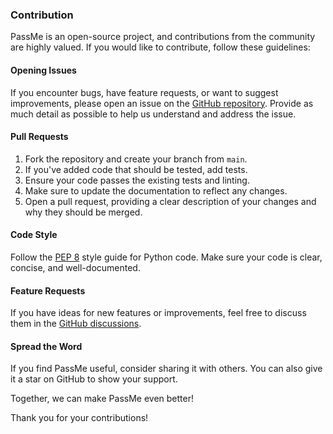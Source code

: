 ### Contribution

PassMe is an open-source project, and contributions from the community are highly valued. If you would like to contribute, follow these guidelines:

#### Opening Issues

If you encounter bugs, have feature requests, or want to suggest improvements, please open an issue on the [GitHub repository](https://github.com/aniketchavan2211/Password-Manager/issues). Provide as much detail as possible to help us understand and address the issue.

#### Pull Requests

1. Fork the repository and create your branch from `main`.
2. If you've added code that should be tested, add tests.
3. Ensure your code passes the existing tests and linting.
4. Make sure to update the documentation to reflect any changes.
5. Open a pull request, providing a clear description of your changes and why they should be merged.

#### Code Style

Follow the [PEP 8](https://www.python.org/dev/peps/pep-0008/) style guide for Python code. Make sure your code is clear, concise, and well-documented.

#### Feature Requests

If you have ideas for new features or improvements, feel free to discuss them in the [GitHub discussions](https://github.com/aniketchavan2211/Password-Manager/discussions).

#### Spread the Word

If you find PassMe useful, consider sharing it with others. You can also give it a star on GitHub to show your support.

Together, we can make PassMe even better!

Thank you for your contributions!
